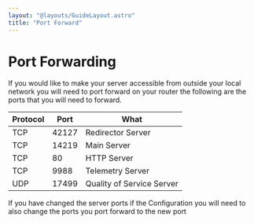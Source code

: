 ```yaml
---
layout: "@layouts/GuideLayout.astro"
title: "Port Forward"
---
```


# Port Forwarding

If you would like to make your server accessible from outside your local network you will need to port forward on your router the following are the ports that you will need to forward.

| Protocol | Port  | What                      |
| -------- | ----- | ------------------------- |
| TCP      | 42127 | Redirector Server         |
| TCP      | 14219 | Main Server               |
| TCP      | 80    | HTTP Server               |
| TCP      | 9988  | Telemetry Server          |
| UDP      | 17499 | Quality of Service Server |

If you have changed the server ports if the Configuration you will need to also change the ports you port forward to the new port
